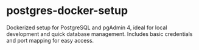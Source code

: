 # postgres-docker-setup
Dockerized setup for PostgreSQL and pgAdmin 4, ideal for local development and quick database management. Includes basic credentials and port mapping for easy access.
